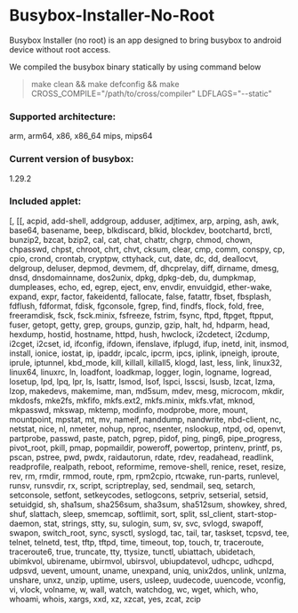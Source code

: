 # Busybox-Installer-No-Root

Busybox Installer (no root) is an app designed to bring busybox to android device without root access.



We compiled the busybox binary statically by using command below

> make clean && make defconfig && make CROSS_COMPILE="/path/to/cross/compiler" LDFLAGS="--static"



### Supported architecture:

arm, arm64, x86, x86_64 mips, mips64


### Current version of busybox:

1.29.2


### Included applet:

[, [[, acpid, add-shell, addgroup, adduser, adjtimex, arp, arping, ash,
	awk, base64, basename, beep, blkdiscard, blkid, blockdev, bootchartd,
	brctl, bunzip2, bzcat, bzip2, cal, cat, chat, chattr, chgrp, chmod,
	chown, chpasswd, chpst, chroot, chrt, chvt, cksum, clear, cmp, comm,
	conspy, cp, cpio, crond, crontab, cryptpw, cttyhack, cut, date, dc, dd,
	deallocvt, delgroup, deluser, depmod, devmem, df, dhcprelay, diff,
	dirname, dmesg, dnsd, dnsdomainname, dos2unix, dpkg, dpkg-deb, du,
	dumpkmap, dumpleases, echo, ed, egrep, eject, env, envdir, envuidgid,
	ether-wake, expand, expr, factor, fakeidentd, fallocate, false,
	fatattr, fbset, fbsplash, fdflush, fdformat, fdisk, fgconsole, fgrep,
	find, findfs, flock, fold, free, freeramdisk, fsck, fsck.minix,
	fsfreeze, fstrim, fsync, ftpd, ftpget, ftpput, fuser, getopt, getty,
	grep, groups, gunzip, gzip, halt, hd, hdparm, head, hexdump, hostid,
	hostname, httpd, hush, hwclock, i2cdetect, i2cdump, i2cget, i2cset, id,
	ifconfig, ifdown, ifenslave, ifplugd, ifup, inetd, init, insmod,
	install, ionice, iostat, ip, ipaddr, ipcalc, ipcrm, ipcs, iplink,
	ipneigh, iproute, iprule, iptunnel, kbd_mode, kill, killall, killall5,
	klogd, last, less, link, linux32, linux64, linuxrc, ln, loadfont,
	loadkmap, logger, login, logname, logread, losetup, lpd, lpq, lpr, ls,
	lsattr, lsmod, lsof, lspci, lsscsi, lsusb, lzcat, lzma, lzop, makedevs,
	makemime, man, md5sum, mdev, mesg, microcom, mkdir, mkdosfs, mke2fs,
	mkfifo, mkfs.ext2, mkfs.minix, mkfs.vfat, mknod, mkpasswd, mkswap,
	mktemp, modinfo, modprobe, more, mount, mountpoint, mpstat, mt, mv,
	nameif, nanddump, nandwrite, nbd-client, nc, netstat, nice, nl, nmeter,
	nohup, nproc, nsenter, nslookup, ntpd, od, openvt, partprobe, passwd,
	paste, patch, pgrep, pidof, ping, ping6, pipe_progress, pivot_root,
	pkill, pmap, popmaildir, poweroff, powertop, printenv, printf, ps,
	pscan, pstree, pwd, pwdx, raidautorun, rdate, rdev, readahead,
	readlink, readprofile, realpath, reboot, reformime, remove-shell,
	renice, reset, resize, rev, rm, rmdir, rmmod, route, rpm, rpm2cpio,
	rtcwake, run-parts, runlevel, runsv, runsvdir, rx, script,
	scriptreplay, sed, sendmail, seq, setarch, setconsole, setfont,
	setkeycodes, setlogcons, setpriv, setserial, setsid, setuidgid, sh,
	sha1sum, sha256sum, sha3sum, sha512sum, showkey, shred, shuf, slattach,
	sleep, smemcap, softlimit, sort, split, ssl_client, start-stop-daemon,
	stat, strings, stty, su, sulogin, sum, sv, svc, svlogd, swapoff,
	swapon, switch_root, sync, sysctl, syslogd, tac, tail, tar, taskset,
	tcpsvd, tee, telnet, telnetd, test, tftp, tftpd, time, timeout, top,
	touch, tr, traceroute, traceroute6, true, truncate, tty, ttysize,
	tunctl, ubiattach, ubidetach, ubimkvol, ubirename, ubirmvol, ubirsvol,
	ubiupdatevol, udhcpc, udhcpd, udpsvd, uevent, umount, uname, unexpand,
	uniq, unix2dos, unlink, unlzma, unshare, unxz, unzip, uptime, users,
	usleep, uudecode, uuencode, vconfig, vi, vlock, volname, w, wall,
	watch, watchdog, wc, wget, which, who, whoami, whois, xargs, xxd, xz,
	xzcat, yes, zcat, zcip
